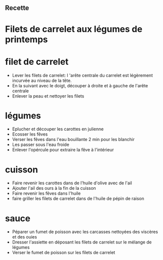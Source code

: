 ## Recette
# Filets de carrelet aux légumes de printemps

# filet de carrelet
* Lever les filets de carrelet: l 'arête centrale du carrelet est légèrement incurvée au niveau de la tête. 
* En la suivant avec le doigt, découper à droite et à gauche de l'arête centrale
* Enlever la peau et nettoyer les filets

# légumes
* Eplucher et découper les carottes en julienne
* Ecosser les fêves
* Verser les fêves dans l'eau bouillante 2 min pour les blanchir
* Les passer sous l'eau froide
* Enlever l'opércule pour extraire la fêve à l'intérieur

# cuisson
* Faire revenir les carottes dans de l'huile d'olive avec de l'ail
* Ajouter l'ail des ours à la fin de la cuisson
* Faire revenir les fêves dans l'huile
* faire griller les filets de carrelet dans de l'huile de pépin de raison

# sauce
* Péparer un fumet de poisson avec les carcasses nettoyées des viscères et des ouies
* Dresser l'assiette en déposant les filets de carrelet sur le mélange de légumes
* Verser le fumet de poisson sur les filets de carrelet
